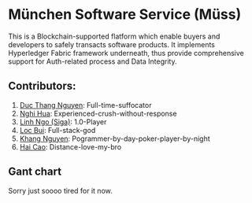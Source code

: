 # München Software Service (Müss)

This is a Blockchain-supported flatform which enable buyers and developers to safely transacts software products. It implements Hyperledger Fabric framework underneath, thus provide comprehensive support for Auth-related process and Data Integrity.

## Contributors:
1. [Duc Thang Nguyen](https://https://github.com/ducthangng): Full-time-suffocator
2. [Nghi Hua](https://https://github.com/nghihua): Experienced-crush-without-response
3. [Linh Ngo (Siga)](https://https://github.com/sigango): 1.0-Player
4. [Loc Bui](https://https://github.com/BuiNhienLoc): Full-stack-god
5. [Khang Nguyen](https://https://github.com/klangthang): Pogrammer-by-day-poker-player-by-night
6. [Hai Cao](https://https://github.com/SShindow): Distance-love-my-bro 

## Gant chart
Sorry just soooo tired for it now.
